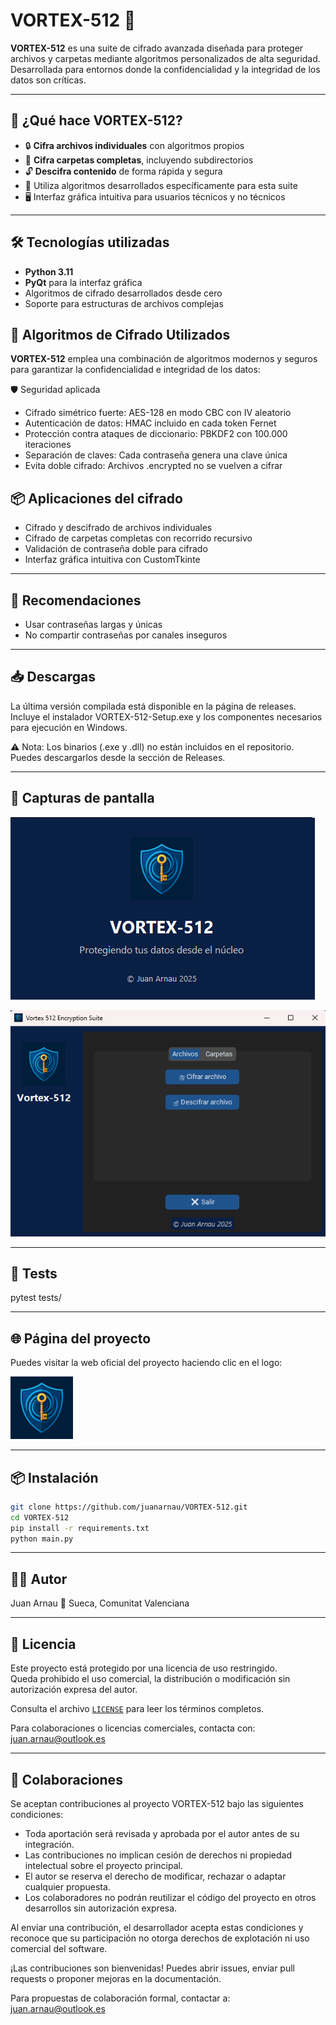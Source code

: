 # VORTEX-512 🚀

**VORTEX-512** es una suite de cifrado avanzada diseñada para proteger archivos y carpetas mediante algoritmos personalizados de alta seguridad. Desarrollada para entornos donde la confidencialidad y la integridad de los datos son críticas.

---

## 🧩 ¿Qué hace VORTEX-512?

- 🔒 **Cifra archivos individuales** con algoritmos propios
- 📁 **Cifra carpetas completas**, incluyendo subdirectorios
- 🔓 **Descifra contenido** de forma rápida y segura
- 🧠 Utiliza algoritmos desarrollados específicamente para esta suite
- 🖥️ Interfaz gráfica intuitiva para usuarios técnicos y no técnicos

---

## 🛠️ Tecnologías utilizadas

- **Python 3.11**
- **PyQt** para la interfaz gráfica
- Algoritmos de cifrado desarrollados desde cero
- Soporte para estructuras de archivos complejas

## 🔐 Algoritmos de Cifrado Utilizados

**VORTEX-512** emplea una combinación de algoritmos modernos y seguros para garantizar la confidencialidad e integridad de los datos:
 
🛡️ Seguridad aplicada
- Cifrado simétrico fuerte: AES-128 en modo CBC con IV aleatorio
- Autenticación de datos: HMAC incluido en cada token Fernet
- Protección contra ataques de diccionario: PBKDF2 con 100.000 iteraciones
- Separación de claves: Cada contraseña genera una clave única
- Evita doble cifrado: Archivos .encrypted no se vuelven a cifrar

## 📦 Aplicaciones del cifrado

- Cifrado y descifrado de archivos individuales
- Cifrado de carpetas completas con recorrido recursivo
- Validación de contraseña doble para cifrado
- Interfaz gráfica intuitiva con CustomTkinte

---

## 📌 Recomendaciones

- Usar contraseñas largas y únicas
- No compartir contraseñas por canales inseguros

---

## 📥 Descargas
La última versión compilada está disponible en la página de releases. Incluye el instalador VORTEX-512-Setup.exe y los componentes necesarios para ejecución en Windows.

⚠️ Nota: Los binarios (.exe y .dll) no están incluidos en el repositorio. Puedes descargarlos desde la sección de Releases.

---

## 📸 Capturas de pantalla
![alt text](image.png)

![alt text](image-1.png)

---

## 🧪 Tests
pytest tests/

---

## 🌐 Página del proyecto
Puedes visitar la web oficial del proyecto haciendo clic en el logo:

[![VORTEX-512](docs/assets/logo.png)](https://juanarnau.github.io/VORTEX-512)

---

## 📦 Instalación

```bash
git clone https://github.com/juanarnau/VORTEX-512.git
cd VORTEX-512
pip install -r requirements.txt
python main.py
```
---

## 👨‍💻 Autor
Juan Arnau
📍 Sueca, Comunitat Valenciana

---

## 📄 Licencia
Este proyecto está protegido por una licencia de uso restringido.  
Queda prohibido el uso comercial, la distribución o modificación sin autorización expresa del autor.

Consulta el archivo [`LICENSE`](LICENSE) para leer los términos completos.

Para colaboraciones o licencias comerciales, contacta con: juan.arnau@outlook.es

---

## 🤝 Colaboraciones

Se aceptan contribuciones al proyecto VORTEX-512 bajo las siguientes condiciones:

- Toda aportación será revisada y aprobada por el autor antes de su integración.
- Las contribuciones no implican cesión de derechos ni propiedad intelectual sobre el proyecto principal.
- El autor se reserva el derecho de modificar, rechazar o adaptar cualquier propuesta.
- Los colaboradores no podrán reutilizar el código del proyecto en otros desarrollos sin autorización expresa.

Al enviar una contribución, el desarrollador acepta estas condiciones y reconoce que su participación no otorga derechos de explotación ni uso comercial del software.

¡Las contribuciones son bienvenidas! Puedes abrir issues, enviar pull requests o proponer mejoras en la documentación.

Para propuestas de colaboración formal, contactar a: juan.arnau@outlook.es